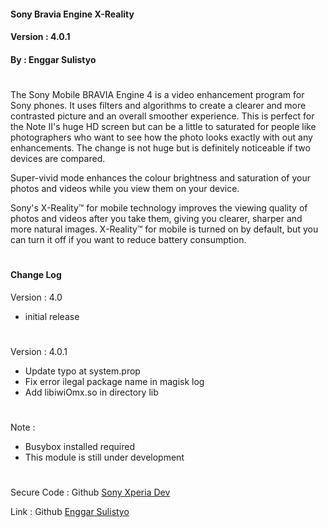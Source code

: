 #### Sony Bravia Engine X-Reality
#### Version : 4.0.1
#### By : Enggar Sulistyo
#

The Sony Mobile BRAVIA Engine 4 is a video enhancement program for Sony phones. It uses filters and algorithms to create a clearer and more contrasted picture and an overall smoother experience.
This is perfect for the Note II's huge HD screen but can be a little to saturated for people like photographers who want to see how the photo looks exactly with out any enhancements.
The change is not huge but is definitely noticeable if two devices are compared. 

Super-vivid mode enhances the colour brightness and saturation of your photos and videos while you view them on your device.

Sony's X-Reality™ for mobile technology improves the viewing quality of photos and videos after you take them, giving you clearer, sharper and more natural images. X-Reality™ for mobile is turned on by default, but you can turn it off if you want to reduce battery consumption. 

#
#

#### Change Log

Version : 4.0
- initial release

#

Version : 4.0.1
- Update typo at system.prop
- Fix error ilegal package name in magisk log
- Add libiwiOmx.so in directory lib

#
#

Note :
- Busybox installed required
- This module is still under development

#

Secure Code : Github [Sony Xperia Dev](https://github.com/sonyxperiadev)

Link        : Github [Enggar Sulistyo](https://github.com/enggarsulistyo/BraviaEngine)

